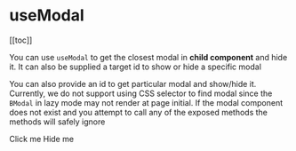 # useModal

<ContentsSidebar>

[[toc]]

</ContentsSidebar>
<div class="lead mb-5">

You can use `useModal` to get the closest modal in **child component** and hide it. It can also be supplied a target id to show or hide a specific modal

</div>

<HighlightCard>
  <template #html>

```vue
<BModal>
  <MyComponent />
</BModal>

<template>
  <BButton @click="hide">Done</BButton>
</template>

<script setup lang="ts">
const {hide} = useModal()
</script>
```

  </template>
</HighlightCard>

You can also provide an id to get particular modal and show/hide it. Currently, we do not support using CSS selector to
find modal since the `BModal` in lazy mode may not render at page initial. If the modal component does not exist and you attempt to call any of the exposed methods the methods will safely ignore

<HighlightCard>
<BButton @click="show">Click me</BButton>
<BModal v-if="someConditions" v-model="programmaticModal" id="my-modal">
  <BButton @click="hide">Hide me</BButton>
</BModal>
<template #html>

```vue
<template>
  <BButton @click="show">Click me</BButton>
  <BModal v-if="someConditions" v-model="programmaticModal" id="my-modal">
    <BButton @click="hide">Hide me</BButton>
  </BModal>
</template>

<script setup lang="ts">
const someConditions = ref(false)
const programmaticModal = ref(false)

onMounted(() => {
  someConditions.value = true
})

const {show, hide, modal} = useModal('my-modal')
</script>
```

  </template>
</HighlightCard>

<script setup lang="ts">
import {BButton, BModal, useModal} from 'bootstrap-vue-next'
import HighlightCard from '../../components/HighlightCard.vue'
import ContentsSidebar from '../../components/ContentsSidebar.vue'
import {ref, onMounted} from 'vue'

const someConditions = ref(false)
const programmaticModal = ref(false)

onMounted(() => {
    someConditions.value = true
})

const {show, hide} = useModal('my-modal')
</script>
